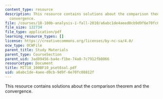 ```yaml
---
content_type: resource
description: This resource contains solutions about the comparison theorem and the
  convergence.
file: /courses/18-100b-analysis-i-fall-2010/a6abc1de4aeed0cb9d9f6e70fc08812f_MIT18_100BF10_pset6sol.pdf
file_size: 122734
file_type: application/pdf
learning_resource_types: []
license: https://creativecommons.org/licenses/by-nc-sa/4.0/
ocw_type: OCWFile
parent_title: Study Materials
parent_type: CourseSection
parent_uid: 3ad89456-ba4e-f1be-74a0-7c7912fb0866
resourcetype: Document
title: MIT18_100BF10_pset6sol.pdf
uid: a6abc1de-4aee-d0cb-9d9f-6e70fc08812f
---
```

This resource contains solutions about the comparison theorem and the convergence.